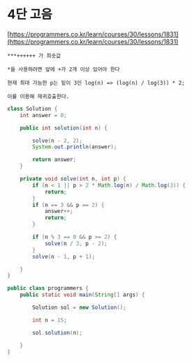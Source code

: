 # 4단 고음

[https://programmers.co.kr/learn/courses/30/lessons/1831](https://programmers.co.kr/learn/courses/30/lessons/1831)
~~~
***++++++ 가 최솟값

*을 사용하려면 앞에 +가 2개 이상 있어야 한다

현재 최대 가능한 p는 밑이 3인 log(n) => (log(n) / log(3)) * 2;

이를 이용해 재귀호출한다.
~~~

```java
class Solution {
	int answer = 0;

	public int solution(int n) {

		solve(n - 2, 2);
		System.out.println(answer);

		return answer;
	}

	private void solve(int n, int p) {
		if (n < 1 || p > 2 * Math.log(n) / Math.log(3)) {
			return;
		}
		if (n == 3 && p == 2) {
			answer++;
			return;
		}

		if (n % 3 == 0 && p >= 2) {
			solve(n / 3, p - 2);
		}
		solve(n - 1, p + 1);

	}
}

public class programmers {
	public static void main(String[] args) {

		Solution sol = new Solution();

		int n = 15;

		sol.solution(n);

	}
}

```